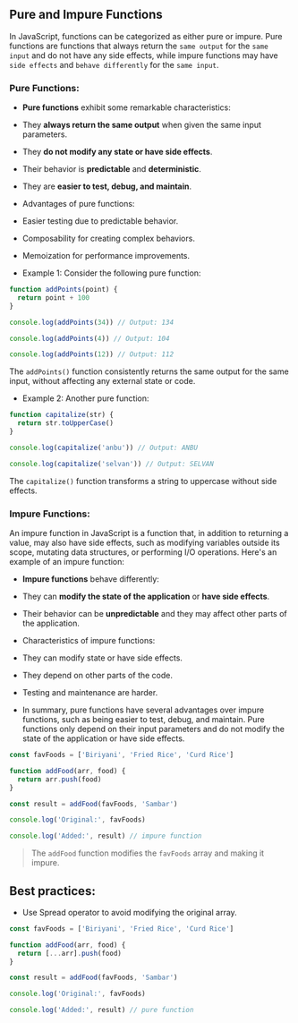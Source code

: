 ## Pure and Impure Functions

In JavaScript, functions can be categorized as either pure or impure. Pure functions are functions that always return the `same output` for the `same input` and do not have any side effects, while impure functions may have `side effects` and `behave differently` for the `same input`.

### Pure Functions:

- **Pure functions** exhibit some remarkable characteristics:

- They **always return the same output** when given the same input parameters.

- They **do not modify any state or have side effects**.

- Their behavior is **predictable** and **deterministic**.

- They are **easier to test, debug, and maintain**.

- Advantages of pure functions:

- Easier testing due to predictable behavior.

- Composability for creating complex behaviors.

- Memoization for performance improvements.

- Example 1: Consider the following pure function:

```javascript
function addPoints(point) {
  return point + 100
}

console.log(addPoints(34)) // Output: 134

console.log(addPoints(4)) // Output: 104

console.log(addPoints(12)) // Output: 112
```

The `addPoints()` function consistently returns the same output for the same input, without affecting any external state or code.

- Example 2: Another pure function:

```javascript
function capitalize(str) {
  return str.toUpperCase()
}

console.log(capitalize('anbu')) // Output: ANBU

console.log(capitalize('selvan')) // Output: SELVAN
```

The `capitalize()` function transforms a string to uppercase without side effects.

### Impure Functions:

An impure function in JavaScript is a function that, in addition to returning a value, may also have side effects, such as modifying variables outside its scope, mutating data structures, or performing I/O operations. Here's an example of an impure function:

- **Impure functions** behave differently:

- They can **modify the state of the application** or **have side effects**.

- Their behavior can be **unpredictable** and they may affect other parts of the application.

- Characteristics of impure functions:

- They can modify state or have side effects.

- They depend on other parts of the code.

- Testing and maintenance are harder.

- In summary, pure functions have several advantages over impure functions, such as being easier to test, debug, and maintain. Pure functions only depend on their input parameters and do not modify the state of the application or have side effects.

```js
const favFoods = ['Biriyani', 'Fried Rice', 'Curd Rice']

function addFood(arr, food) {
  return arr.push(food)
}

const result = addFood(favFoods, 'Sambar')

console.log('Original:', favFoods)

console.log('Added:', result) // impure function
```

> The `addFood` function modifies the `favFoods` array and making it impure.

## Best practices:

- Use Spread operator to avoid modifying the original array.

```js
const favFoods = ['Biriyani', 'Fried Rice', 'Curd Rice']

function addFood(arr, food) {
  return [...arr].push(food)
}

const result = addFood(favFoods, 'Sambar')

console.log('Original:', favFoods)

console.log('Added:', result) // pure function
```
